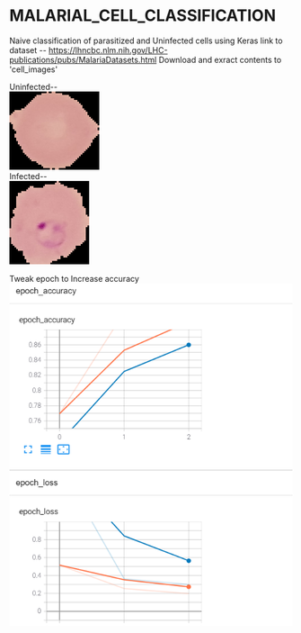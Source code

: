 # MALARIAL_CELL_CLASSIFICATION
Naive classification of parasitized and Uninfected cells using Keras
link to dataset -- https://lhncbc.nlm.nih.gov/LHC-publications/pubs/MalariaDatasets.html
Download and exract contents to 'cell_images' 

Uninfected--<br>
![](img/C100P61ThinF_IMG_20150918_144104_cell_128.png)
<br>
Infected--<br>
![](img/C100P61ThinF_IMG_20150918_144104_cell_162.png)

Tweak epoch to Increase accuracy
<br>
![](img/acc.png)

